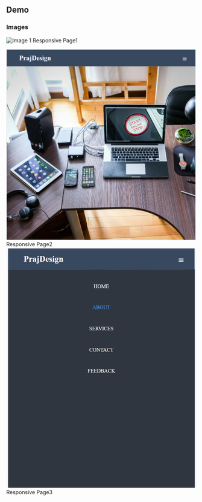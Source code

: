 ## Demo

### Images

![Image 1](images/Screenshot1.png)
Responsive Page1

![Image 2](images/Screenshot2.png)
Responsive Page2
![Image 3](images/Screenshot3.png)
Responsive Page3





